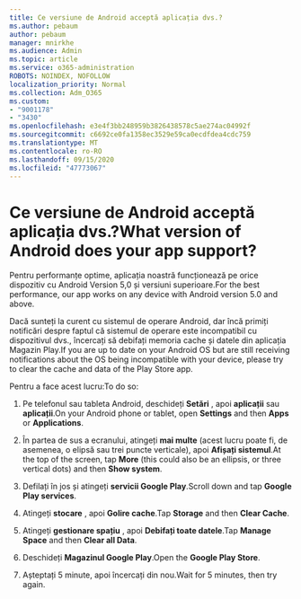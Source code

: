 ```yaml
---
title: Ce versiune de Android acceptă aplicația dvs.?
ms.author: pebaum
author: pebaum
manager: mnirkhe
ms.audience: Admin
ms.topic: article
ms.service: o365-administration
ROBOTS: NOINDEX, NOFOLLOW
localization_priority: Normal
ms.collection: Adm_O365
ms.custom:
- "9001178"
- "3430"
ms.openlocfilehash: e3e4f3bb248959b3826438578c5ae274ac04992f
ms.sourcegitcommit: c6692ce0fa1358ec3529e59ca0ecdfdea4cdc759
ms.translationtype: MT
ms.contentlocale: ro-RO
ms.lasthandoff: 09/15/2020
ms.locfileid: "47773067"
---
```

# <a name="what-version-of-android-does-your-app-support"></a><span data-ttu-id="d2aa8-102">Ce versiune de Android acceptă aplicația dvs.?</span><span class="sxs-lookup"><span data-stu-id="d2aa8-102">What version of Android does your app support?</span></span>

<span data-ttu-id="d2aa8-103">Pentru performanțe optime, aplicația noastră funcționează pe orice dispozitiv cu Android Version 5,0 și versiuni superioare.</span><span class="sxs-lookup"><span data-stu-id="d2aa8-103">For the best performance, our app works on any device with Android version 5.0 and above.</span></span>

<span data-ttu-id="d2aa8-104">Dacă sunteți la curent cu sistemul de operare Android, dar încă primiți notificări despre faptul că sistemul de operare este incompatibil cu dispozitivul dvs., încercați să debifați memoria cache și datele din aplicația Magazin Play.</span><span class="sxs-lookup"><span data-stu-id="d2aa8-104">If you are up to date on your Android OS but are still receiving notifications about the OS being incompatible with your device, please try to clear the cache and data of the Play Store app.</span></span>

<span data-ttu-id="d2aa8-105">Pentru a face acest lucru:</span><span class="sxs-lookup"><span data-stu-id="d2aa8-105">To do so:</span></span> 

1. <span data-ttu-id="d2aa8-106">Pe telefonul sau tableta Android, deschideți **Setări** , apoi **aplicații** sau **aplicații**.</span><span class="sxs-lookup"><span data-stu-id="d2aa8-106">On your Android phone or tablet, open **Settings** and then **Apps** or **Applications**.</span></span>

2. <span data-ttu-id="d2aa8-107">În partea de sus a ecranului, atingeți **mai multe** (acest lucru poate fi, de asemenea, o elipsă sau trei puncte verticale), apoi **Afișați sistemul**.</span><span class="sxs-lookup"><span data-stu-id="d2aa8-107">At the top of the screen, tap **More** (this could also be an ellipsis, or three vertical dots) and then **Show system**.</span></span> 

3. <span data-ttu-id="d2aa8-108">Defilați în jos și atingeți **servicii Google Play**.</span><span class="sxs-lookup"><span data-stu-id="d2aa8-108">Scroll down and tap **Google Play services**.</span></span> 

4. <span data-ttu-id="d2aa8-109">Atingeți **stocare** , apoi **Golire cache**.</span><span class="sxs-lookup"><span data-stu-id="d2aa8-109">Tap **Storage** and then **Clear Cache**.</span></span> 

5. <span data-ttu-id="d2aa8-110">Atingeți **gestionare spațiu** , apoi **Debifați toate datele**.</span><span class="sxs-lookup"><span data-stu-id="d2aa8-110">Tap **Manage Space** and then **Clear all Data**.</span></span> 

6. <span data-ttu-id="d2aa8-111">Deschideți **Magazinul Google Play**.</span><span class="sxs-lookup"><span data-stu-id="d2aa8-111">Open the **Google Play Store**.</span></span> 

7. <span data-ttu-id="d2aa8-112">Așteptați 5 minute, apoi încercați din nou.</span><span class="sxs-lookup"><span data-stu-id="d2aa8-112">Wait for 5 minutes, then try again.</span></span> 